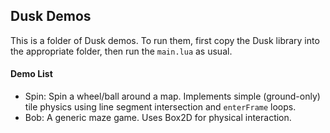 ## Dusk Demos ##

This is a folder of Dusk demos. To run them, first copy the Dusk library into the appropriate folder, then run the `main.lua` as usual.

#### Demo List ####
* Spin: Spin a wheel/ball around a map. Implements simple (ground-only) tile physics using line segment intersection and `enterFrame` loops.
* Bob: A generic maze game. Uses Box2D for physical interaction.